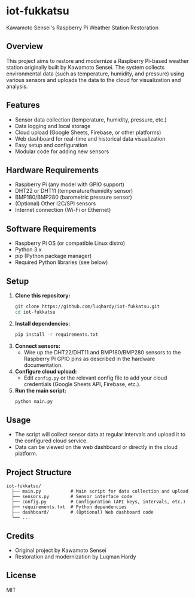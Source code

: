 # iot-fukkatsu

Kawamoto Sensei's Raspberry Pi Weather Station Restoration

## Overview

This project aims to restore and modernize a Raspberry Pi-based weather station originally built by Kawamoto Sensei. The system collects environmental data (such as temperature, humidity, and pressure) using various sensors and uploads the data to the cloud for visualization and analysis.

## Features

- Sensor data collection (temperature, humidity, pressure, etc.)
- Data logging and local storage
- Cloud upload (Google Sheets, Firebase, or other platforms)
- Web dashboard for real-time and historical data visualization
- Easy setup and configuration
- Modular code for adding new sensors

## Hardware Requirements

- Raspberry Pi (any model with GPIO support)
- DHT22 or DHT11 (temperature/humidity sensor)
- BMP180/BMP280 (barometric pressure sensor)
- (Optional) Other I2C/SPI sensors
- Internet connection (Wi-Fi or Ethernet)

## Software Requirements

- Raspberry Pi OS (or compatible Linux distro)
- Python 3.x
- pip (Python package manager)
- Required Python libraries (see below)

## Setup

1. **Clone this repository:**
   ```sh
   git clone https://github.com/luqhardy/iot-fukkatsu.git
   cd iot-fukkatsu
   ```
2. **Install dependencies:**
   ```sh
   pip install -r requirements.txt
   ```
3. **Connect sensors:**
   - Wire up the DHT22/DHT11 and BMP180/BMP280 sensors to the Raspberry Pi GPIO pins as described in the hardware documentation.
4. **Configure cloud upload:**
   - Edit `config.py` or the relevant config file to add your cloud credentials (Google Sheets API, Firebase, etc.).
5. **Run the main script:**
   ```sh
   python main.py
   ```

## Usage

- The script will collect sensor data at regular intervals and upload it to the configured cloud service.
- Data can be viewed on the web dashboard or directly in the cloud platform.

## Project Structure

```
iot-fukkatsu/
  ├── main.py           # Main script for data collection and upload
  ├── sensors.py        # Sensor interface code
  ├── config.py         # Configuration (API keys, intervals, etc.)
  ├── requirements.txt  # Python dependencies
  ├── dashboard/        # (Optional) Web dashboard code
  └── ...
```

## Credits

- Original project by Kawamoto Sensei
- Restoration and modernization by Luqman Hardy

## License

MIT
